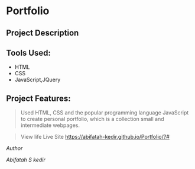 # Portfolio

## Project Description

## Tools Used:

* HTML
* CSS 
* JavaScript,JQuery

## Project Features:
> Used HTML, CSS and the popular programming language JavaScript to create personal portfolio, which is a collection small and intermediate webpages.

> View life Live Site https://abifatah-kedir.github.io/Portfolio/?#

*Author*

*Abifatah S kedir*
